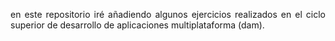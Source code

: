 <p align="justify">
en este repositorio iré añadiendo algunos ejercicios realizados en el ciclo superior de desarrollo de aplicaciones multiplataforma (dam).
</p>

